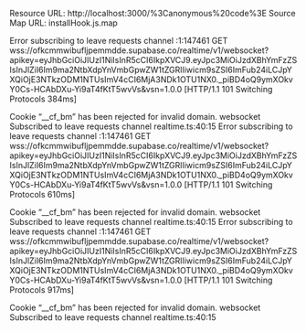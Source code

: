 
Resource URL: http://localhost:3000/%3Canonymous%20code%3E
Source Map URL: installHook.js.map

Error subscribing to leave requests channel <anonymous code>:1:147461
GET
wss://ofkcmmwibufljpemmdde.supabase.co/realtime/v1/websocket?apikey=eyJhbGciOiJIUzI1NiIsInR5cCI6IkpXVCJ9.eyJpc3MiOiJzdXBhYmFzZSIsInJlZiI6Im9ma2NtbXdpYnVmbGpwZW1tZGRlIiwicm9sZSI6ImFub24iLCJpYXQiOjE3NTkzODM1NTUsImV4cCI6MjA3NDk1OTU1NX0._piBD4oQ9ymXOkvY0Cs-HCAbDXu-Yi9aT4fKtT5wvVs&vsn=1.0.0
[HTTP/1.1 101 Switching Protocols 384ms]

Cookie “__cf_bm” has been rejected for invalid domain. websocket
Subscribed to leave requests channel realtime.ts:40:15
Error subscribing to leave requests channel <anonymous code>:1:147461
GET
wss://ofkcmmwibufljpemmdde.supabase.co/realtime/v1/websocket?apikey=eyJhbGciOiJIUzI1NiIsInR5cCI6IkpXVCJ9.eyJpc3MiOiJzdXBhYmFzZSIsInJlZiI6Im9ma2NtbXdpYnVmbGpwZW1tZGRlIiwicm9sZSI6ImFub24iLCJpYXQiOjE3NTkzODM1NTUsImV4cCI6MjA3NDk1OTU1NX0._piBD4oQ9ymXOkvY0Cs-HCAbDXu-Yi9aT4fKtT5wvVs&vsn=1.0.0
[HTTP/1.1 101 Switching Protocols 610ms]

Cookie “__cf_bm” has been rejected for invalid domain. websocket
Subscribed to leave requests channel realtime.ts:40:15
Error subscribing to leave requests channel <anonymous code>:1:147461
GET
wss://ofkcmmwibufljpemmdde.supabase.co/realtime/v1/websocket?apikey=eyJhbGciOiJIUzI1NiIsInR5cCI6IkpXVCJ9.eyJpc3MiOiJzdXBhYmFzZSIsInJlZiI6Im9ma2NtbXdpYnVmbGpwZW1tZGRlIiwicm9sZSI6ImFub24iLCJpYXQiOjE3NTkzODM1NTUsImV4cCI6MjA3NDk1OTU1NX0._piBD4oQ9ymXOkvY0Cs-HCAbDXu-Yi9aT4fKtT5wvVs&vsn=1.0.0
[HTTP/1.1 101 Switching Protocols 917ms]

Cookie “__cf_bm” has been rejected for invalid domain. websocket
Subscribed to leave requests channel realtime.ts:40:15

​


